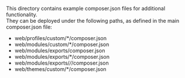 This directory contains example composer.json files for additional functionality.  
They can be deployed under the following paths, as defined in the main composer.json file:
- web/profiles/custom/*/composer.json
- web/modules/custom/*/composer.json
- web/modules/exports/composer.json
- web/modules/exports/*/composer.json
- web/modules/exports/*/*/composer.json
- web/themes/custom/*/composer.json
